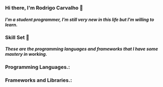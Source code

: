 ### Hi there, I'm Rodrigo Carvalho 👋
##### I'm a student programmer, I'm still very new in this life but I'm willing to learn.


### Skill Set 💪
##### These are the programming languages and frameworks that I have some mastery in working.


### Programming Languages.: 
##### 


### Frameworks and Libraries.: 
##### 
<!--
**Rodrigo350506/Rodrigo350506** is a ✨ _special_ ✨ repository because its `README.md` (this file) appears on your GitHub profile.

Here are some ideas to get you started:

- 🔭 I’m currently working on ...
- 🌱 I’m currently learning ...
- 👯 I’m looking to collaborate on ...
- 🤔 I’m looking for help with ...
- 💬 Ask me about ...
- 📫 How to reach me: ...
- 😄 Pronouns: ...
- ⚡ Fun fact: ...
-->

